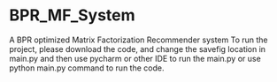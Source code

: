 # BPR_MF_System
 A BPR optimized Matrix Factorization Recommender system
 To run the project, please download the code, and change the savefig location in main.py and then use pycharm or other IDE to run the main.py 
 or use python main.py command to run the code.
